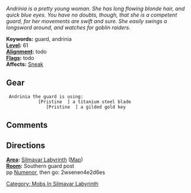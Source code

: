 *Andrinia is a pretty young woman. She has long flowing blonde hair, and
quick blue eyes. You have no doubts, though, that she is a competent
guard, for her movements are swift and sure. She easily swings a
longsword around, and watches for goblin raiders.*

**Keywords:** guard, andrinia  
**[Level](Level.md "wikilink"):** 61  
**[Alignment](Alignment.md "wikilink"):** todo  
**[Flags](:Category:_Mob_Types.md "wikilink"):** todo  
**Affects:** [Sneak](Sneak "wikilink")  

## Gear

` Andrinia the guard is using:`  
` `<wielded>`           [Pristine  ] a titanium steel blade`  
` `<held>`              [Pristine  ] a gilded gold key`

## Comments

## Directions

**[Area](:Category:_Areas.md "wikilink"):** [Silmavar
Labyrinth](:Category:_Silmavar_Labyrinth.md "wikilink")
([Map](Silmavar_Labyrinth_Map.md "wikilink"))  
**[Room](:Category:_Rooms.md "wikilink"):** Southern guard post  
pp [Numenor](Numenor_The_Lich.md "wikilink"), then go: 2wsenen4e2d6es  

[Category: Mobs In Silmavar
Labyrinth](Category:_Mobs_In_Silmavar_Labyrinth "wikilink")
